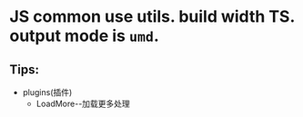 # JS common use utils. build width TS. output mode is `umd`.

## Tips: 

+ plugins(插件)
  + LoadMore--加载更多处理